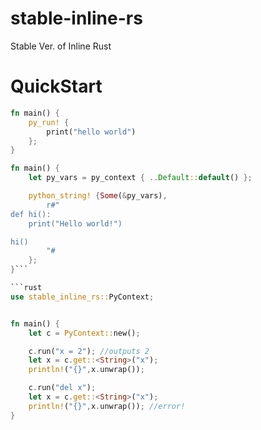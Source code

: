 # stable-inline-rs
Stable Ver. of Inline Rust

# QuickStart
```rust
fn main() {
    py_run! {
        print("hello world")
    };
}
```

```rust
fn main() {
    let py_vars = py_context { ..Default::default() };

    python_string! {Some(&py_vars),
        r#"
def hi():
    print("Hello world!")

hi()
        "#
    };
}```

```rust
use stable_inline_rs::PyContext;


fn main() {
    let c = PyContext::new();

    c.run("x = 2"); //outputs 2
    let x = c.get::<String>("x");
    println!("{}",x.unwrap());

    c.run("del x");
    let x = c.get::<String>("x");
    println!("{}",x.unwrap()); //error!
}
```